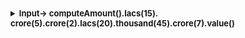 <details >
 <summary style="font-size: small; font-weight: bold">
Input->
computeAmount().Iacs(15).
crore(5).crore(2).lacs(20).thousand(45).crore(7).value()

</summary>

</details>


